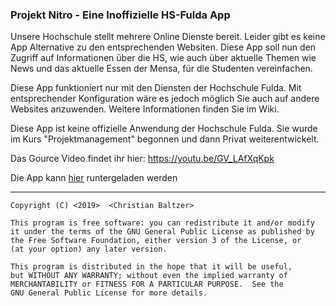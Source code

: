 ### Projekt Nitro - Eine Inoffizielle HS-Fulda App 

Unsere Hochschule stellt mehrere Online Dienste bereit. Leider gibt es keine App Alternative zu den entsprechenden Websiten. Diese App soll nun den Zugriff auf Informationen über die HS, wie auch über aktuelle Themen wie News und das aktuelle Essen der Mensa,  für die Studenten vereinfachen.

Diese App funktioniert nur mit den Diensten der Hochschule Fulda. 
Mit entsprechender Konfiguration wäre es jedoch möglich Sie auch auf andere Websites anzuwenden.
Weitere Informationen finden Sie im Wiki.

Diese App ist keine offizielle Anwendung der Hochschule Fulda.
Sie wurde im Kurs "Projektmanagement"  begonnen und dann Privat weiterentwickelt.

Das Gource Video findet ihr hier:
https://youtu.be/GV_LAfXqKpk

Die App kann [hier](https://apps.apple.com/us/app/hochschulapp-hs-fulda/id1449229611?ls=1) runtergeladen werden

***
    Copyright (C) <2019>  <Christian Baltzer>

    This program is free software: you can redistribute it and/or modify
    it under the terms of the GNU General Public License as published by
    the Free Software Foundation, either version 3 of the License, or
    (at your option) any later version.

    This program is distributed in the hope that it will be useful,
    but WITHOUT ANY WARRANTY; without even the implied warranty of
    MERCHANTABILITY or FITNESS FOR A PARTICULAR PURPOSE.  See the
    GNU General Public License for more details.
